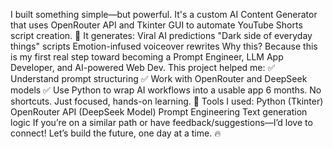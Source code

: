  I built something simple—but powerful.
It's a custom AI Content Generator that uses OpenRouter API and Tkinter GUI to automate YouTube Shorts script creation.
 📜 It generates:
Viral AI predictions
"Dark side of everyday things" scripts
Emotion-infused voiceover rewrites
Why this?
 Because this is my first real step toward becoming a Prompt Engineer, LLM App Developer, and AI-powered Web Dev.
This project helped me:
 ✅ Understand prompt structuring
 ✅ Work with OpenRouter and DeepSeek models
 ✅ Use Python to wrap AI workflows into a usable app
6 months. No shortcuts. Just focused, hands-on learning.
🔧 Tools I used:
Python (Tkinter)
OpenRouter API (DeepSeek Model)
Prompt Engineering
Text generation logic
If you’re on a similar path or have feedback/suggestions—I’d love to connect!
Let’s build the future, one day at a time. 🔥
